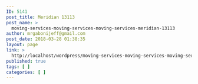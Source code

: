 ```yaml
---
ID: 5141
post_title: Meridian 13113
post_name: >
  moving-services-moving-services-moving-services-meridian-13113
author: mrgabonijeff@gmail.com
post_date: 2018-03-28 01:38:35
layout: page
link: >
  http://localhost/wordpress/moving-services-moving-services-moving-services-meridian-13113/
published: true
tags: [ ]
categories: [ ]
---
```

